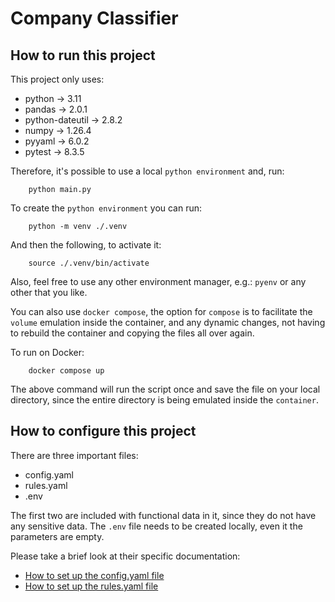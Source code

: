 # Company Classifier

## How to run this project

This project only uses:
- python -> 3.11
- pandas -> 2.0.1
- python-dateutil -> 2.8.2
- numpy -> 1.26.4
- pyyaml -> 6.0.2
- pytest -> 8.3.5

Therefore, it's possible to use a local `python environment` and, run:

```shell
    python main.py
```

To create the `python environment` you can run:

```shell
    python -m venv ./.venv
```

And then the following, to activate it:

```shell
    source ./.venv/bin/activate
```

Also, feel free to use any other environment manager, e.g.: `pyenv` or any other
that you like.

You can also use `docker compose`, the option for `compose` is to facilitate
the `volume` emulation inside the container, and any dynamic changes, not
having to rebuild the container and copying the files all over again.

To run on Docker:

```shell
    docker compose up
```

The above command will run the script once and save the file on your local
directory, since the entire directory is being emulated inside the `container`.

## How to configure this project

There are three important files:
- config.yaml
- rules.yaml
- .env

The first two are included with functional data in it, since they do not have
any sensitive data.
The `.env` file needs to be created locally, even it the parameters are 
empty.

Please take a brief look at their specific documentation:
- [How to set up the config.yaml file](./docs/how-to-setup-config.md)
- [How to set up the rules.yaml file](./docs/how-to-setup-rules.md)
